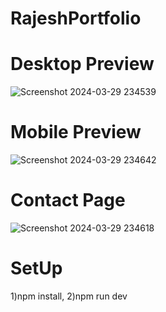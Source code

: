 # RajeshPortfolio


# Desktop Preview
![Screenshot 2024-03-29 234539](https://github.com/Rajesh9510/RajeshPortfolio/assets/87410952/c2c0d411-50cd-4b5a-84ab-ee0a217b91b4)

# Mobile Preview 
![Screenshot 2024-03-29 234642](https://github.com/Rajesh9510/RajeshPortfolio/assets/87410952/70658975-20b5-4ce9-9d12-ac2378c60e8f)

# Contact Page
![Screenshot 2024-03-29 234618](https://github.com/Rajesh9510/RajeshPortfolio/assets/87410952/7d7bf832-44df-4bd4-bef7-8043cb990841)

# SetUp
1)npm install,
2)npm run dev

